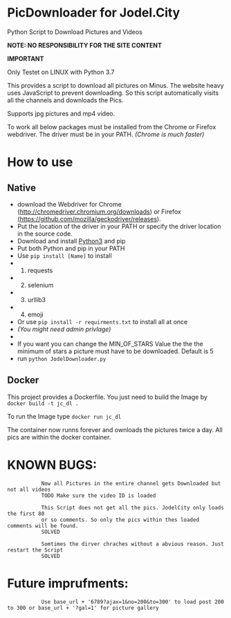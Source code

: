 
# PicDownloader for Jodel.City

Python Script to Download Pictures and Videos

**NOTE: NO RESPONSIBILITY FOR THE SITE CONTENT**

**IMPORTANT**

Only Testet on LINUX with Python 3.7

This provides a script to download all pictures on Minus. The website heavy uses JavaScript to prevent downloading. So this script automatically visits all the channels and downloads the Pics.

Supports jpg pictures and mp4 video.

To work all below packages must be installed from the Chrome or Firefox webdriver.
The driver must be in your PATH. *(Chrome is much faster)*

# How to use

## Native
* download the Webdriver for Chrome (http://chromedriver.chromium.org/downloads) or Firefox (https://github.com/mozilla/geckodriver/releases).
* Put the location of the driver in your PATH or specify the driver location in the source code.
* Download and install [Python3](https://www.python.org/downloads/release/python-377/) and pip
* Put both Python and pip in your PATH
* Use `pip install [Name]` to install 
* 1. requests
* 2. selenium
* 3. urllib3
* 4. emoji
* Or use `pip install -r requirments.txt` to install all at once
* *(You might need admin privlage)*
*
* If you want you can change the MIN_OF_STARS Value the the the minimum of stars a picture must have to be downloaded. Default is 5
* run `python JodelDownloader.py`

## Docker

This project provides a Dockerfile. You just need to build the Image by `docker build -t jc_dl .`

To run the Image type `docker run jc_dl`

The container now runns forever and ownloads the pictures twice a day. All pics are within the docker container.

# KNOWN BUGS:

               Now all Pictures in the entire channel gets Downloaded but not all videos
               TODO Make sure the video ID is loaded

               This Script does not get all the pics. JodelCity only loads the first 80
               or so comments. So only the pics within thes loaded comments will be found.
               SOLVED

               Somtimes the dirver chraches without a abvious reason. Just restart the Script
               SOLVED

# Future imprufments:

               Use base_url + '6789?ajax=1&no=200&to=300' to load post 200 to 300 or base_url + '?gal=1' for picture gallery
